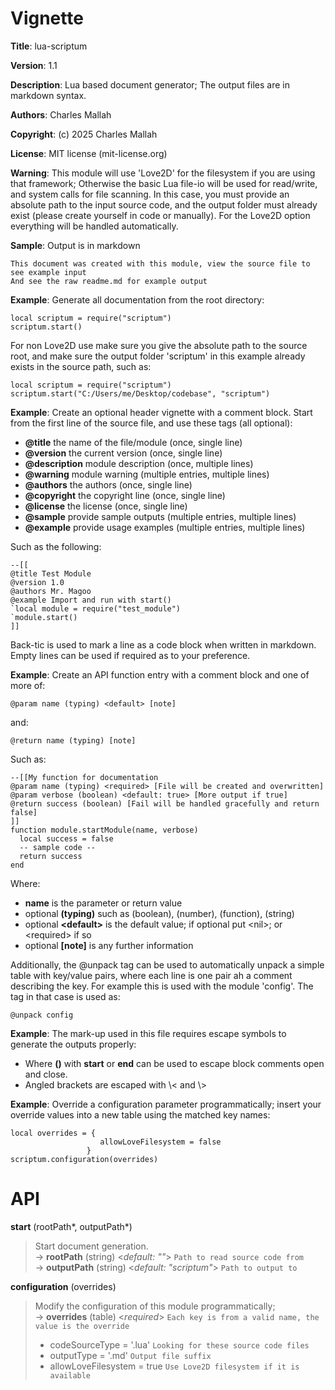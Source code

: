 # Vignette

**Title**:
lua-scriptum

**Version**:
1.1

**Description**:
Lua based document generator;
The output files are in markdown syntax.

**Authors**:
Charles Mallah

**Copyright**:
(c) 2025 Charles Mallah

**License**:
MIT license (mit-license.org)

**Warning**:
This module will use 'Love2D' for the filesystem if you are using that framework;
Otherwise the basic Lua file-io will be used for read/write, and system calls for file scanning.
In this case, you must provide an absolute path to the input source code, and the output
folder must already exist (please create yourself in code or manually). For the Love2D option
everything will be handled automatically.

**Sample**:
Output is in markdown

    This document was created with this module, view the source file to see example input
    And see the raw readme.md for example output

**Example**:
Generate all documentation from the root directory:

    local scriptum = require("scriptum")
    scriptum.start()

For non Love2D use make sure you give the absolute path to the source root, and make
sure the output folder 'scriptum' in this example already exists in the source path, such as:

    local scriptum = require("scriptum")
    scriptum.start("C:/Users/me/Desktop/codebase", "scriptum")

**Example**:
Create an optional header vignette with a comment block.
Start from the first line of the source file, and use these tags (all optional):

-   **@title** the name of the file/module (once, single line)
-   **@version** the current version (once, single line)
-   **@description** module description (once, multiple lines)
-   **@warning** module warning (multiple entries, multiple lines)
-   **@authors** the authors (once, single line)
-   **@copyright** the copyright line (once, single line)
-   **@license** the license (once, single line)
-   **@sample** provide sample outputs (multiple entries, multiple lines)
-   **@example** provide usage examples (multiple entries, multiple lines)

Such as the following:

    --[[
    @title Test Module
    @version 1.0
    @authors Mr. Magoo
    @example Import and run with start()
    `local module = require("test_module")
    `module.start()
    ]]

Back-tic is used to mark a line as a code block when written in markdown.
Empty lines can be used if required as to your preference.

**Example**:
Create an API function entry with a comment block and one of more of:

    @param name (typing) <default> [note]

and:

    @return name (typing) [note]

Such as:

    --[[My function for documentation
    @param name (typing) <required> [File will be created and overwritten]
    @param verbose (boolean) <default: true> [More output if true]
    @return success (boolean) [Fail will be handled gracefully and return false]
    ]]
    function module.startModule(name, verbose)
      local success = false
      -- sample code --
      return success
    end

Where:

-   **name** is the parameter or return value
-   optional **(typing)** such as (boolean), (number), (function), (string)
-   optional **\<default\>** is the default value; if optional put \<nil\>; or \<required\> if so
-   optional **[note]** is any further information

Additionally, the @unpack tag can be used to automatically unpack a simple table with key/value
pairs, where each line is one pair ah a comment describing the key. For example this is used with
the module 'config'. The tag in that case is used as:

    @unpack config

**Example**:
The mark-up used in this file requires escape symbols to generate the outputs properly:

-   Where **()** with **start** or **end** can be used to escape block comments open and close.
-   Angled brackets are escaped with \\< and \\>

**Example**:
Override a configuration parameter programmatically; insert your override values into a
new table using the matched key names:

    local overrides = {
                        allowLoveFilesystem = false
                     }
    scriptum.configuration(overrides)

# API

**start** (rootPath\*, outputPath\*)

> Start document generation.  
> &rarr; **rootPath** (string) <_default: ""_> `Path to read source code from`  
> &rarr; **outputPath** (string) <_default: "scriptum"_> `Path to output to`

**configuration** (overrides)

> Modify the configuration of this module programmatically;  
> &rarr; **overrides** (table) <_required_> `Each key is from a valid name, the value is the override`
>
> -   codeSourceType = '.lua' `Looking for these source code files`
> -   outputType = '.md' `Output file suffix`
> -   allowLoveFilesystem = true `Use Love2D filesystem if it is available`
